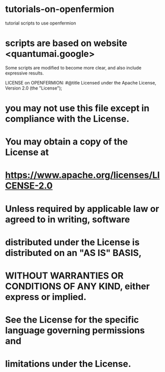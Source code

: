 # tutorials-on-openfermion
tutorial scripts to use openfermion

# scripts are based on website <quantumai.google>
Some scripts are modified to become more clear, and also include expressive results.

LICENSE on OPENFERMION:
#@title Licensed under the Apache License, Version 2.0 (the "License");
# you may not use this file except in compliance with the License.
# You may obtain a copy of the License at
#
# https://www.apache.org/licenses/LICENSE-2.0
#
# Unless required by applicable law or agreed to in writing, software
# distributed under the License is distributed on an "AS IS" BASIS,
# WITHOUT WARRANTIES OR CONDITIONS OF ANY KIND, either express or implied.
# See the License for the specific language governing permissions and
# limitations under the License.
